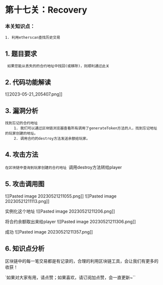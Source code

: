 # 第十七关：Recovery

### 本关知识点：
```
1. 利用etherscan查找历史交易
```

## 1. 题目要求
` 如果您能从丢失的的合约地址中找回(或移除)，则顺利通过此关`

## 2. 代码功能解读
![[2023-05-21_205407.png]]


## 3. 漏洞分析
```
找到忘记的合约地址
	1. 我们可以通过区块链浏览器查看所有调用了generateToken方法的人，找到忘记地址的玩家创建的地址。
	2. 调用合约的destroy方法发送余额给玩家。
```

## 4. 攻击方法

 ``在区块链中查询到玩家创建的合约地址
 ``调用destroy方法转给player


## 5. 攻击调用图
![[Pasted image 20230521211055.png]]
![[Pasted image 20230521211113.png]]

实例化这个地址
![[Pasted image 20230521211206.png]]

将合约余额取出来给player
![[Pasted image 20230521211306.png]]

成功
![[Pasted image 20230521211357.png]]

## 6. 知识点分析
区块链中的每一笔交易都是有记录的，合理的利用区块链工具，会让我们有更多的收获！

`如果对大家有用，请点赞；如果喜欢，请订阅加点赞，会一直更新~``